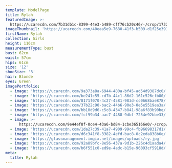 ```yaml
---
template: ModelPage
title: Rylah
featuredImage: >-
  https://ucarecdn.com/7b31db1c-8399-44e3-b489-cff76cb20c46/-/crop/1732x1104/0,518/-/preview/
imageThumbnail: 'https://ucarecdn.com/40eaa5e9-7680-41f3-b509-d1f25e391eaf/'
firstName: Rylah
collection: Girls
height: 116cm
measurementType: bust
bust: 62cm
waist: 57cm
hips: 61cm
size: '12'
shoeSize: '3'
hair: Blonde
eyes: Green
imagePortfolio:
  - image: 'https://ucarecdn.com/9a373a8a-6944-480a-bf45-ad54d9387dc0/'
  - image: 'https://ucarecdn.com/be241c55-cd7b-44c1-86d2-161c526cfb80/'
  - image: 'https://ucarecdn.com/8171f070-4c27-4581-983d-cc0668bae878/'
  - image: 'https://ucarecdn.com/37b22c90-bac2-44b6-90e3-0e5e5519ea3a/'
  - image: 'https://ucarecdn.com/bb10d9d6-c5c8-4347-b841-98a6f83b90be/'
  - image: 'https://ucarecdn.com/fcf99b34-aac7-4488-9dbf-7254e92bbe33/'
  - image: >-
      https://ucarecdn.com/9e44ef8f-0ce4-43a6-bd84-1cbe365166e0/-/crop/1125x1115/0,159/-/preview/
  - image: 'https://ucarecdn.com/1da27c39-41a7-4909-99c4-fb96698317d1/'
  - image: 'https://ucarecdn.com/d6c341f8-3382-4efd-bac8-0c2eda838b6e/'
  - image: 'https://glassmanagement.imgix.net/images/uploads/ry.jpg'
  - image: 'https://ucarecdn.com/92a89bfc-8e56-437a-9d1b-226c4d1aada4/'
  - image: 'https://ucarecdn.com/b6f551c0-ed9e-4adc-b15e-96093cf5918d/'
meta:
  title: Rylah
---
```


